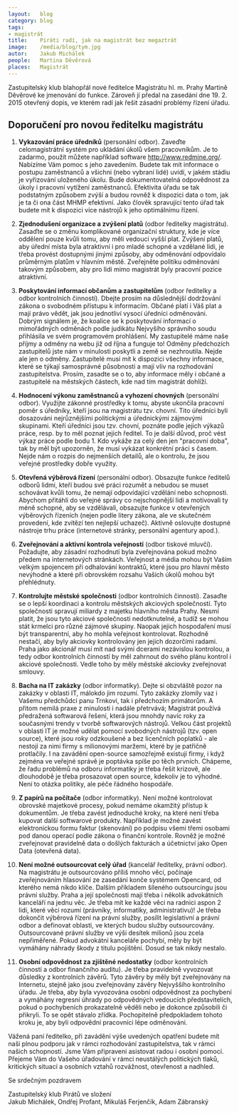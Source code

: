 ```yaml
---
layout:   blog
category: blog
tags:     
- magistrát
title:    Piráti radí, jak na magistrát bez megaztrát
image:    /media/blog/tym.jpg
autor:    Jakub Michálek
people:   Martina Děvěrová
places:   Magistrát
---
```


Zastupitelský klub blahopřál nové ředitelce Magistrátu hl. m. Prahy Martině 
Děvěrové ke jmenování do funkce. Zároveň jí předal na zasedání dne 19. 2. 2015
otevřený dopis, ve kterém radí jak řešit zásadní problémy řízení úřadu.

Doporučení pro novou ředitelku magistrátu
---------

1. **Vykazování práce úředníků** (personální odbor). Zaveďte celomagistrátní systém pro ukládání úkolů všem pracovníkům. Je to zadarmo, použít můžete například software <http://www.redmine.org/>. Nabízíme Vám pomoc s jeho zavedením. Budete tak mít informace o postupu zaměstnanců a všichni (nebo vybraní lidé) uvidí, v jakém stádiu je vyřizování uloženého úkolu. Bude dokumentovatelná odpovědnost za úkoly i pracovní vytížení zaměstnanců. Efektivita úřadu se tak podstatným způsobem zvýší a budou rovněž k dispozici data o tom, jak je ta či ona část MHMP efektivní. Jako člověk spravující tento úřad tak budete mít k dispozici více nástrojů k jeho optimálnímu řízení.

2. **Zjednodušení organizace a zvýšení platů** (odbor ředitelky magistrátu). Zasaďte se o změnu komplikované organizační struktury, kde je více oddělení pouze kvůli tomu, aby měli vedoucí vyšší plat. Zvýšení platů, aby úřední místa byla atraktivní i pro mladé schopné a vzdělané lidi, je třeba provést dostupnými jinými způsoby, aby odměnování odpovídalo průměrným platům v hlavním městě. Zveřejněte politiku odměnování takovým způsobem, aby pro lidi mimo magistrát byly pracovní pozice atraktivní.

3. **Poskytování informací občanům a zastupitelům** (odbor ředitelky a odbor kontrolních činností). Dbejte prosím na důslednější dodržování zákona o svobodném přístupu k informacím. Občané platí i Váš plat a mají právo vědět, jak jsou jednotliví vysocí úředníci odměnováni. Dobrým signálem je, že koalice se k poskytování informací o mimořádných odměnách podle judikátu Nejvyšího správního soudu přihlásila ve svém programovém prohlášení. My zastupitelé máme naše příjmy a odměny na webu již od října a funguje to! Odměny předchozích zastupitelů jste nám v minulosti poskytli a země se nezhroutila. Nejde ale jen o odměny. Zastupitelé musí mít k dispozici všechny informace, které se týkají samosprávné působnosti a mají vliv na rozhodování zastupitelstva. Prosím, zasadte se o to, aby informace měly i občané a zastupitelé na městských částech, kde nad tím magistrát dohlíží.

4. **Hodnocení výkonu zaměstnanců a vyhození chovných** (personální odbor). Využijte zákonné prostředky k tomu, abyste ukončila pracovní poměr s úředníky, kteří jsou na magistrátu tzv. chovní. Tito úředníci byli dosazováni nejrůznějšími politickými a úřednickými zájmovými skupinami. Kteří úředníci jsou tzv. chovní, poznáte podle jejich výkazů práce, resp. by to měl poznat jejich ředitel. To je další důvod, proč vést výkaz práce podle bodu 1. Kdo vykáže za celý den jen "pracovní doba", tak by měl být upozorněn, že musí vykázat konkrétní práci s časem. Nejde nám o rozpis do nejmenších detailů, ale o kontrolu, že jsou veřejné prostředky dobře využity. 

5. **Otevřená výběrová řízení** (personální odbor). Obsazujte funkce ředitelů odborů lidmi, kteří budou své práci rozumět a nebudou se muset schovávat kvůli tomu, že nemají odpovídající vzdělání nebo schopnosti. Abychom přitáhli do veřejné správy co nejschopnější lidi a motivovali ty méně schopné, aby se vzdělávali, obsazujte funkce v otevřených výběrových řízeních (nejen podle litery zákona, ale ve skutečném provedení, kde zvítězí ten nejlepší uchazeč). Aktivně oslovujte dostupné nástroje trhu práce (internetové stránky, personální agentury apod.).

6. **Zveřejnování a aktivní kontrola veřejností** (odbor tiskové mluvčí). Požadujte, aby zásadní rozhodnutí byla zveřejnována pokud možno předem na internetových stránkách. Veřejnost a média mohou být Vaším velkým spojencem při odhalování kontraktů, které jsou pro hlavní město nevýhodné a které při obrovském rozsahu Vašich úkolů mohou být přehlédnuty.

7. **Kontrolujte městské společnosti** (odbor kontrolních činností). Zasaďte se o lepší koordinaci a kontrolu městských akciových společností. Tyto společnosti spravují miliardy z majetku hlavního města Prahy. Nesmí platit, že jsou tyto akciové společnosti nedotknutelné, a tudíž se mohou stát krmelci pro různé zájmové skupiny. Naopak jejich hospodaření musí být transparentní, aby ho mohla veřejnost kontrolovat. Rozhodně nestačí, aby byly akciovky kontrolovány jen jejich dozorčími radami. Praha jako akcionář musí mít nad svými dcerami nezávislou kontrolou, a tedy odbor kontrolních činností by měl zahrnout do svého plánu kontrol i akciové společnosti. Vedle toho by měly městské akciovky zveřejnovat smlouvy. 

8. **Bacha na IT zakázky** (odbor informatiky). Dejte si obzvláště pozor na zakázky v oblasti IT, málokdo jim rozumí. Tyto zakázky zlomily vaz i Vašemu předchůdci panu Trnkovi, tak i předchozím primátorům. A přitom nemilá praxe z minulosti i nadále přetrvává; Magistrát používá předražená softwarová řešení, která jsou mnohdy navíc roky za současnými trendy v tvorbě softwarových nástrojů. Velkou část projektů v oblasti IT je možné udělat pomocí svobodných nástrojů (tzv. open source), které jsou roky odzkoušené a bez licenčních poplatků - ale nestojí za nimi firmy s milionovými maržemi, které by je patřičně protlačily. I na zavádění open-source samozřejmě existují firmy, i když zejména ve veřejné správě je poptávka spíše po těch prvních. Chápeme, že řadu problémů na odboru informatiky je třeba řešit krizově, ale dlouhodobě je třeba prosazovat open source, kdekoliv je to výhodné. Není to otázka politiky, ale péče řádného hospodáře.

9. **Z papírů na počítače** (odbor informatiky). Není možné kontrolovat obrovské majetkové procesy, pokud nemáme okamžitý přístup k dokumentům. Je třeba zavést jednoduché kroky, na které není třeba kupovat další softwarové produkty. Například je možné zavést  elektronickou formu faktur (skenování) po podpisu všemi třemi osobami pod danou operací podle zákona o finanční kontrole. Rovněž je možné zveřejnovat pravidelně data o došlých fakturách a účetnictví jako Open Data (otevřená data).

10. **Není možné outsourcovat celý úřad** (kancelář ředitelky, právní odbor). Na magistrátu je outsourcováno příliš mnoho věcí, počínaje zveřejnováním hlasování ze zasedání konče systémem Opencard, od kterého nemá nikdo klíče. Dalším příkladem šíleného outsourcingu jsou právní služby. Praha a její společnosti mají třeba i několik advokátních kanceláří na jednu věc. Je třeba mít ke každé věci na radnici aspon 2 lidi, které věci rozumí (právníky, informatiky, administrativu)! Je třeba dokončit výběrová řízení na právní služby, posílit legislativní a právní odbor a definovat oblasti, ve kterých budou služby outsourcovány. Outsourcované právní služby ve výši desítek milionů jsou zcela nepřiměřené. Pokud advokátní kanceláře pochybí, měly by být vymáhány náhrady škody z titulu pojištění. Dosud se tak nikdy nestalo.

11. **Osobní odpovědnost za zjištěné nedostatky** (odbor kontrolních činností a odbor finančního auditu). Je třeba pravidelně vyvozovat důsledky z kontrolních závěrů. Tyto závěry by měly být zveřejnovány na Internetu, stejně jako jsou zveřejnovány závěry Nejvyššího kontrolního úřadu. Je třeba, aby byla vyvozována osobní odpovědnost za pochybení a vymáhány regresní úhrady po odpovědných vedoucích představitelích, pokud o pochybeních prokazatelně věděli nebo je dokonce způsobili či přikryli. To se opět stávalo zřídka. Pochopitelně předpokladem tohoto kroku je, aby byli odpovědní pracovníci lépe odměnováni.

Vážená paní ředitelko, při zavádění výše uvedených opatření budete mít naši plnou podporu jak v rámci rozhodování zastupitelstva, tak v rámci našich schopností. Jsme Vám připraveni asistovat radou i osobní pomocí. Přejeme Vám do Vašeho úřadování v rámci neustálých politických tlaků, kritických situací a osobních vztahů rozvážnost, otevřenost a nadhled. 

Se srdečným pozdravem

Zastupitelský klub Pirátů ve složení  
Jakub Michálek, Ondřej Profant, Mikuláš Ferjenčík, Adam Zábranský
